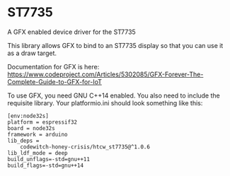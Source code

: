 # ST7735

A GFX enabled device driver for the ST7735

This library allows GFX to bind to an ST7735 display so that you can use it as a draw target.

Documentation for GFX is here: https://www.codeproject.com/Articles/5302085/GFX-Forever-The-Complete-Guide-to-GFX-for-IoT

To use GFX, you need GNU C++14 enabled. You also need to include the requisite library. Your platformio.ini should look something like this:

```
[env:node32s]
platform = espressif32
board = node32s
framework = arduino
lib_deps = 
	codewitch-honey-crisis/htcw_st7735@^1.0.6
lib_ldf_mode = deep
build_unflags=-std=gnu++11
build_flags=-std=gnu++14
```